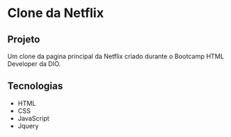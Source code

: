 # Clone da Netflix

## Projeto
Um clone da pagina principal da Netflix criado durante o Bootcamp HTML Developer da DIO.

## Tecnologias
- HTML
- CSS
- JavaScript
- Jquery